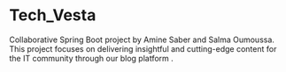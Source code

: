 # Tech_Vesta
Collaborative Spring Boot project by Amine Saber and Salma Oumoussa. This project focuses on delivering insightful and cutting-edge content for the IT community through our blog platform .
